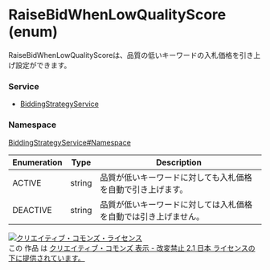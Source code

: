 # RaiseBidWhenLowQualityScore (enum)
RaiseBidWhenLowQualityScoreは、品質の低いキーワードの入札価格を引き上げ設定ができます。

### Service
+ [BiddingStrategyService](../../services/BiddingStrategyService.md)

### Namespace
[BiddingStrategyService#Namespace](../../services/BiddingStrategyService.md#namespace)

| Enumeration | Type | Description |
|---|---|---|
| ACTIVE| string| 品質が低いキーワードに対しても入札価格を自動で引き上げます。 |
| DEACTIVE| string| 品質が低いキーワードに対しては入札価格を自動では引き上げません。 |

<a rel="license" href="http://creativecommons.org/licenses/by-nd/2.1/jp/"><img alt="クリエイティブ・コモンズ・ライセンス" style="border-width:0" src="https://i.creativecommons.org/l/by-nd/2.1/jp/88x31.png" /></a><br />この 作品 は <a rel="license" href="http://creativecommons.org/licenses/by-nd/2.1/jp/">クリエイティブ・コモンズ 表示 - 改変禁止 2.1 日本 ライセンスの下に提供されています。</a>
